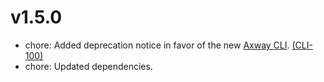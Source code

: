 # v1.5.0

 * chore: Added deprecation notice in favor of the new
   [Axway CLI](https://npmjs.org/package/@axway/cli).
   [(CLI-100)](https://jira.axway.com/browse/CLI-100)
 * chore: Updated dependencies.
